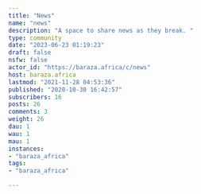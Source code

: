 ```yaml
---
title: "News" 
name: "news"
description: "A space to share news as they break. "
type: community
date: "2023-06-23 01:19:23"
draft: false
nsfw: false
actor_id: "https://baraza.africa/c/news"
host: baraza.africa
lastmod: "2021-11-28 04:53:36"
published: "2020-10-30 16:42:57"
subscribers: 16
posts: 26
comments: 3
weight: 26
dau: 1
wau: 1
mau: 1
instances:
- "baraza_africa"
tags: 
- "baraza_africa"

---
```

